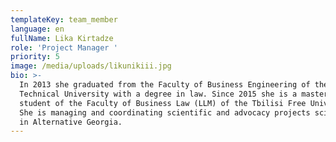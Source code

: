 ```yaml
---
templateKey: team_member
language: en
fullName: Lika Kirtadze
role: 'Project Manager '
priority: 5
image: /media/uploads/likunikiii.jpg
bio: >-
  In 2013 she graduated from the Faculty of Business Engineering of the Georgian
  Technical University with a degree in law. Since 2015 she is a masters’ degree
  student of the Faculty of Business Law (LLM) of the Tbilisi Free University.
  She is managing and coordinating scientific and advocacy projects science 2012
  in Alternative Georgia.
---
```


